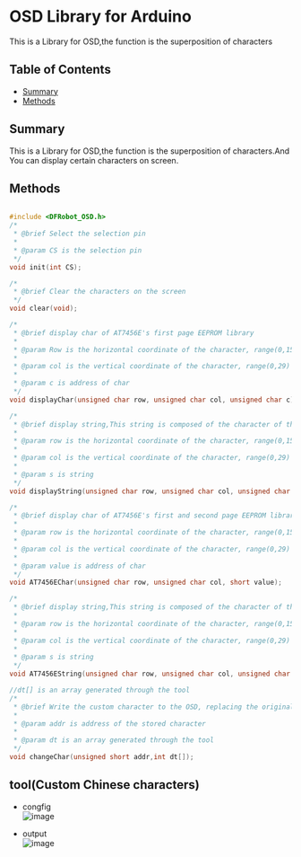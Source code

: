 # OSD Library for Arduino
This is a Library for OSD,the function is the superposition of characters
## Table of Contents

* [Summary](#summary)
* [Methods](#methods)

<snippet>
<content>

## Summary
This is a Library for OSD,the function is the superposition of characters.And You can display certain characters on screen.

## Methods

```C++

#include <DFRobot_OSD.h>
/*
 * @brief Select the selection pin
 *
 * @param CS is the selection pin
 */
void init(int CS);

/*
 * @brief Clear the characters on the screen
 */
void clear(void);

/*
 * @brief display char of AT7456E's first page EEPROM library
 *
 * @param Row is the horizontal coordinate of the character, range(0,15)
 *
 * @param col is the vertical coordinate of the character, range(0,29)
 *
 * @param c is address of char
 */
void displayChar(unsigned char row, unsigned char col, unsigned char c);

/*
 * @brief display string,This string is composed of the character of the first page EEPROM font of AT7456E
 *
 * @param row is the horizontal coordinate of the character, range(0,15)
 *
 * @param col is the vertical coordinate of the character, range(0,29)
 *
 * @param s is string
 */
void displayString(unsigned char row, unsigned char col, unsigned char *s); 

/*
 * @brief display char of AT7456E's first and second page EEPROM library
 *
 * @param row is the horizontal coordinate of the character, range(0,15)
 *
 * @param col is the vertical coordinate of the character, range(0,29)
 *
 * @param value is address of char
 */
void AT7456EChar(unsigned char row, unsigned char col, short value);

/*
 * @brief display string,This string is composed of the character of the all of character in EEPROM font of AT7456E,the speed is slower than displayString
 *
 * @param row is the horizontal coordinate of the character, range(0,15)
 *
 * @param col is the vertical coordinate of the character, range(0,29)
 *
 * @param s is string
 */
void AT7456EString(unsigned char row, unsigned char col, unsigned char *s);

//dt[] is an array generated through the tool
/*
 * @brief Write the custom character to the OSD, replacing the original character
 *
 * @param addr is address of the stored character
 *
 * @param dt is an array generated through the tool
 */
void changeChar(unsigned short addr,int dt[]);

```
## tool(Custom Chinese characters)
* congfig <br>
![image](https://github.com/DFRobot/DFRobot_OSD/blob/master/image/config.png)

* output <br>
![image](https://github.com/DFRobot/DFRobot_OSD/blob/master/image/putout.png)

